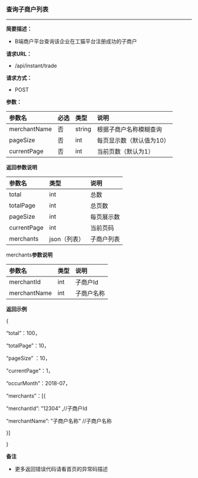 ### 查询子商户列表

---

**简要描述：**

* B端商户平台查询该企业在工猫平台注册成功的子商户

**请求URL：**

* /api/instant/trade

**请求方式：**

* POST

**参数：**

| 参数名 | 必选 | 类型 | 说明 |
| :--- | :--- | :--- | :--- |
| merchantName | 否 | string | 根据子商户名称模糊查询 |
| pageSize | 否 | int | 每页显示数（默认值为10） |
| currentPage | 否 | int | 当前页数（默认为1） |

**返回参数说明**

| 参数名 | 类型 | 说明 |
| :--- | :--- | :--- |
| total | int | 总数 |
| totalPage | int | 总页数 |
| pageSize | int | 每页展示数 |
| currentPage | int | 当前页码 |
| merchants | json（列表） | 子商户列表 |

merchants**参数说明**

| 参数名 | 类型 | 说明 |
| :--- | :--- | :--- |
| merchantId | int | 子商户Id |
| merchantName | int | 子商户名称 |

**返回示例**

{

“total”：100，

“totalPage”：10，

“pageSize” ：10，

"currentPage"：1，

“occurMonth”：2018-07，

“merchants”：\[{

“merchantId”: ”12304” ,//子商户Id

“merchantName”: ”子商户名称” //子商户名称

}\]

}

**备注**

* 更多返回错误代码请看首页的异常码描述




